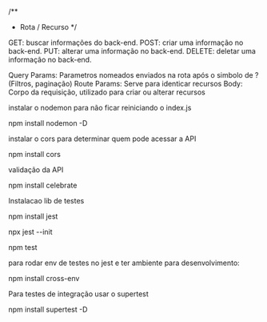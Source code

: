 /**
 *  Rota / Recurso
 */

GET: buscar informações do back-end.
POST: criar uma informação no back-end.
PUT: alterar uma informação no back-end.
DELETE: deletar uma informação no back-end.
 

Query Params: Parametros nomeados enviados na rota após o simbolo de ?  (Filtros, paginação)
Route Params: Serve para identicar recursos
Body: Corpo da requisição, utilizado para criar ou alterar recursos



instalar o nodemon para não ficar reiniciando o index.js

npm install nodemon -D


instalar o cors para determinar quem pode acessar a API

npm install cors

validação da API

npm install celebrate

Instalacao lib de testes

npm install jest

npx jest --init

npm test


para rodar env de testes no jest e ter ambiente para desenvolvimento:

npm install cross-env

Para testes de integração usar o supertest

npm install supertest -D